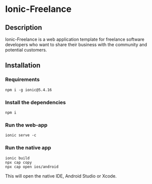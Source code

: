 # Ionic-Freelance

## Description

Ionic-Freelance is a web application template for freelance software developers who want to share their business with the community and potential customers.

## Installation

### Requirements

`npm i -g ionic@5.4.16`

### Install the dependencies

`npm i`

### Run the web-app
`ionic serve -c`

### Run the native app
```
ionic build
npx cap copy
npx cap open ios/android
```

This will open the native IDE, Android Studio or Xcode.
